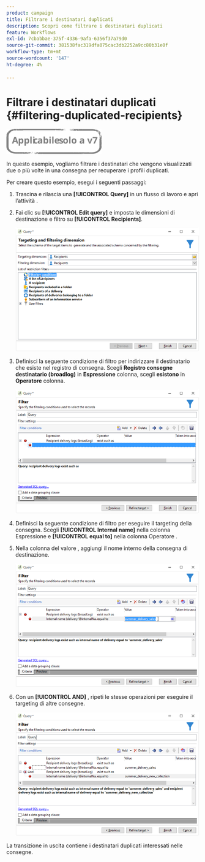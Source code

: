 ```yaml
---
product: campaign
title: Filtrare i destinatari duplicati
description: Scopri come filtrare i destinatari duplicati
feature: Workflows
exl-id: 7cbabbae-375f-4336-9afa-6356f37a79d0
source-git-commit: 381538fac319dfa075cac3db2252a9cc80b31e0f
workflow-type: tm+mt
source-wordcount: '147'
ht-degree: 4%

---
```


# Filtrare i destinatari duplicati {#filtering-duplicated-recipients}

![](../../assets/v7-only.svg)

In questo esempio, vogliamo filtrare i destinatari che vengono visualizzati due o più volte in una consegna per recuperare i profili duplicati.

Per creare questo esempio, esegui i seguenti passaggi:

1. Trascina e rilascia una **[!UICONTROL Query]** in un flusso di lavoro e apri l’attività .
1. Fai clic su **[!UICONTROL Edit query]** e imposta le dimensioni di destinazione e filtro su **[!UICONTROL Recipients]**.

   ![](assets/query_recipients_1.png)

1. Definisci la seguente condizione di filtro per indirizzare il destinatario che esiste nel registro di consegna. Scegli **Registro consegne destinatario (broadlog)** in **Espressione** colonna, scegli **esistono** in **Operatore** colonna.

   ![](assets/query_recipients_2.png)

1. Definisci la seguente condizione di filtro per eseguire il targeting della consegna. Scegli **[!UICONTROL Internal name]** nella colonna Espressione e **[!UICONTROL equal to]** nella colonna Operatore .
1. Nella colonna del valore , aggiungi il nome interno della consegna di destinazione.

   ![](assets/query_recipients_3.png)

1. Con un **[!UICONTROL AND]** , ripeti le stesse operazioni per eseguire il targeting di altre consegne.

   ![](assets/query_recipients_4.png)

La transizione in uscita contiene i destinatari duplicati interessati nelle consegne.
